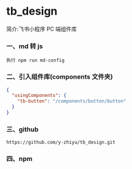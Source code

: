 # tb_design

简介:飞书小程序 PC 端组件库

### 一、md 转 js

    执行 npm run md-config

### 二、引入组件库(components 文件夹)

```json
{
  "usingComponents": {
    "tb-button": "/components/button/button"
  }
}
```
### 三、github
    https://github.com/y-zhiyu/tb_design.git
    

### 四、npm
